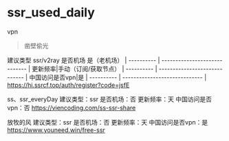 # ssr_used_daily
vpn

>凿壁偷光

建议类型  ssr/v2ray
是否机场  是（老机场）
| ---------- | ----------------------------- |
更新频率|手动（订阅/获取节点）
| ---------- | ----------------------------- |
中国访问是否vpn|是
| ---------- | ----------------------------- |
https://hi.ssrcf.top/auth/register?code=jsfE

ss、ssr_everyDay
建议类型：ssr
是否机场：否
更新频率：天
中国访问是否vpn：否
https://viencoding.com/ss-ssr-share

放牧的风
建议类型：ssr
是否机场：否
更新频率：天
中国访问是否vpn：是
https://www.youneed.win/free-ssr
